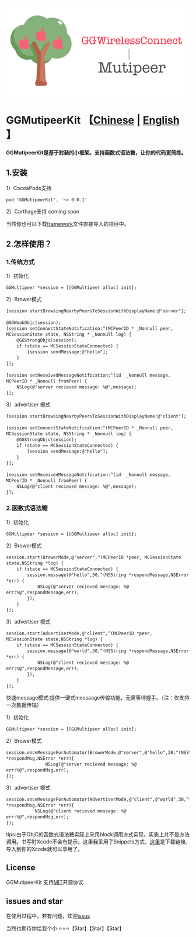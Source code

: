 ![logo](https://raw.githubusercontent.com/itmarsung/resource_images/master/framework/icon_mutipeer.png)
# GGMutipeerKit  【[Chinese](https://github.com/itmarsung/GGMutipeerKit) | [English](https://github.com/itmarsung/GGMutipeerKit/blob/master/README_en.md) 】

#### GGMutipeerKit是基于<MultipeerConnectivity>封装的小框架。支持函数式语法糖，让你的代码更简练。

## 1.安装
 
 1）CocoaPods支持
 	
 	pod 'GGMutipeerKit', '~> 0.0.1'
 
 2）Carthage支持
 coming soon
 
 
 当然你也可以下载[framework](https://github.com/itmarsung/GGMutipeerKit/tree/master/framework)文件直接导入的项目中。


## 2.怎样使用？

### 1.传统方式

1）初始化

    GGMultipeer *session = [[GGMultipeer alloc] init];
 
2）Brower模式
    
    [session startBrowsingNearbyPeersToSessionWithDisplayName:@"server"];

    @GGWeakObjc(session);
    [session setConnectStateNotification:^(MCPeerID * _Nonnull peer, MCSessionState state, NSString * _Nonnull log) {
        @GGStrongObjc(session);
        if (state == MCSessionStateConnected) {
            [session sendMessage:@"hello"];
        }
    }];
    
    [session setReceivedMessageNotification:^(id  _Nonnull message, MCPeerID * _Nonnull fromPeer) {
        NSLog(@"server recieved message: %@",message);
    }];
   
   
3）advertiser 模式
    
    [session startBrowsingNearbyPeersToSessionWithDisplayName:@"client"];

    [session setConnectStateNotification:^(MCPeerID * _Nonnull peer, MCSessionState state, NSString * _Nonnull log) {
        @GGStrongObjc(session);
        if (state == MCSessionStateConnected) {
            [session sendMessage:@"hello"];
        }
    }];
    
    [session setReceivedMessageNotification:^(id  _Nonnull message, MCPeerID * _Nonnull fromPeer) {
        NSLog(@"client recieved message: %@",message);
    }];
 

### 2.函数式语法糖

1）初始化

    GGMultipeer *session = [[GGMultipeer alloc] init];

2）Brower模式

    session.start(BrowerMode,@"server",^(MCPeerID *peer, MCSessionState state,NSString *log) {
        if (state == MCSessionStateConnected) {
            session.message(@"hello",30,^(NSString *respondMessage,NSError *err) {
                NSLog(@"server recieved message: %@ err:%@",respondMessage,err);
            });
        }
    });

3）advertiser 模式

    session.start(AdvertiserMode,@"client",^(MCPeerID *peer, MCSessionState state,NSString *log) {
        if (state == MCSessionStateConnected) {
            session.message(@"world",30,^(NSString *respondMessage,NSError *err) {
                NSLog(@"client recieved message: %@ err:%@",respondMessage,err);
            });
        }
    });


快速message模式:提供一键式messaage传输功能，无需等待握手。（注：仅支持一次数据传输）

1）初始化

    GGMultipeer *session = [[GGMultipeer alloc] init];
  
2）Brower模式
 
    session.onceMessageForAutomator(BrowerMode,@"server",@"hello",30,^(NSString *respondMsg,NSError *err){
                   NSLog(@"server recieved message: %@ err:%@",respondMsg,err);
    });

3）advertiser 模式

    session.onceMessageForAutomator(AdvertiserMode,@"client",@"world",30,^(NSString *respondMsg,NSError *err){
               NSLog(@"client recieved message: %@ err:%@",respondMsg,err);
    });



tips:由于ObjC的函数式语法糖实际上采用block调用方式实现，实质上并不是方法调用。书写时Xcode不会有提示。这里我采用了Snippets方式，[这里](https://github.com/itmarsung/GGMutipeerKit/tree/master/GGSnippets)是下载链接,导入到你的Xcode就可以享用了。


## License

GGMutipeerKit 支持[MIT](https://github.com/itmarsung/GGMutipeerKit/blob/master/LICENSE)开源协议.

## issues and star

在使用过程中，若有问题，欢迎[issus](https://github.com/itmarsung/GGMutipeerKit/issues)

当然也期待你给我个小 ⭐⭐⭐【Star】【Star】【Star】


